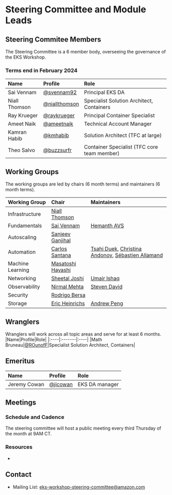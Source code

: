 # Steering Committee and Module Leads
## Steering Commitee Members
The Steering Committee is a 6 member body, overseeing the governance of the EKS Workshop.
### Terms end in February 2024
|Name|Profile|Role|
|:----|:-------|:----|
|Sai Vennam|[@svennam92](https://github.com/svennam92)|Principal EKS DA
|Niall Thomson|[@niallthomson](https://github.com/niallthomson)|Specialist Solution Architect, Containers|
|Ray Krueger|[@raykrueger](https://github.com/raykrueger)|Principal Container Specialist|
|Ameet Naik|[@ameetnaik](https://github.com/ameetnaik)|Technical Account Manager|
|Kamran Habib|[@kmhabib](https://github.com/kmhabib)|Solution Architect (TFC at large)|
|Theo Salvo|[@buzzsurfr](https://github.com/buzzsurfr)|Container Specialist (TFC core team member)|

## Working Groups
The working groups are led by chairs (6 month terms) and maintainers (6 month terms).

|Working Group|Chair|Maintainers|
|:----|:-------|:----|
|Infrastructure|[Niall Thomson](https://github.com/niallthomson)||
|Fundamentals|[Sai Vennam](https://github.com/svennam92)|[Hemanth AVS](https://github.com/hemanth-avs)|
|Autoscaling|[Sanjeev Ganjihal](https://github.com/sanjeevrg89)||
|Automation|[Carlos Santana](https://github.com/csantanapr)|[Tsahi Duek](https://github.com/tsahiduek), [Christina Andonov](https://github.com/candonov), [Sébastien Allamand](https://github.com/allamand)|
|Machine Learning|[Masatoshi Hayashi](https://github.com/literalice)||
|Networking|[Sheetal Joshi](https://github.com/sheetaljoshi)|[Umair Ishaq](https://github.com/umairishaq)|
|Observability|[Nirmal Mehta](https://github.com/normalfaults)|[Steven David](https://github.com/StevenDavid)|
|Security|[Rodrigo Bersa](https://github.com/rodrigobersa)| |
|Storage|[Eric Heinrichs](https://github.com/heinrichse)|[Andrew Peng](https://github.com/pengc99)|

## Wranglers
Wranglers will work across all topic areas and serve for at least 6 months.
|Name|Profile|Role|
|:----|:-------|:----|
|Math Bruneau|[@ROunofF](https://github.com/ROunofF)|Specialist Solution Architect, Containers|


## Emeritus
|Name|Profile|Role|
|:----|:-------|:----|
|Jeremy Cowan|[@jicowan](https://github.com/jicowan)|EKS DA manager|

## Meetings
### Schedule and Cadence
The steering committee will host a public meeting every third Thursday of the month at 9AM CT. <!--update with Chime link-->

### Resources
* <!--add links to meeting notes and recordings-->

## Contact
* Mailing List: <eks-workshop-steering-committee@amazon.com>
